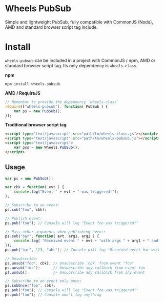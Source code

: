 Wheels PubSub
=============

Simple and lightweight PubSub, fully compatible with CommonJS (Node), AMD and standard browser script tag include.


Install
=======

`wheels-pubsub` can be included in a project with CommonJS / npm, AMD or standard browser script tag. Its only dependency is `wheels-class`.

**npm**

```shell
npm install wheels-pubsub
```

**AMD / RequireJS**

```javascript
// Remember to provide the dependency `wheels-class`
require(["wheels-pubsub"], function( PubSub ) {
	var ps = new PubSub();
});
```

**Traditional browser script tag**

```html
<script type="text/javascript" src="path/to/wheels-class.js"></script>
<script type="text/javascript" src="path/to/wheels-pubsub.js"></script>
<script type="text/javascript">
	var pss = new Wheels.PubSub();
</script>
```


Usage
-----

```javascript
var ps = new PubSub();

var cbk = function( evt ) {
	console.log("Event " + evt + " was triggered!");
};

// Subscribe to an event:
ps.sub("foo", cbk);

// Publish event:
ps.pub("foo"); // Console will log "Event foo was triggered!"

// Pass other arguments when publishing event:
ps.sub("bar", function( evt, arg1, arg2 ) {
	console.log( "Received event " + evt + "with args " + arg1 + " and " + arg2 );
});
ps.pub("bar", 123, "abc"); // Console will log "Received event bar with arguments 123 and abc"

// Unsubscribe:
ps.unsub("foo", cbk); // Unsubscribe `cbk` from event "foo"
ps.unsub("foo");      // Unsubscribe any callback from event foo
ps.unsub();           // Unsubscribe any callback from any event

// Subscribe to an event only once:
ps.subOnce("foo", cbk);
ps.pub("foo"); // Console will log "Event foo was triggered!"
ps.pub("foo"); // Console won't log anything
```
